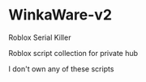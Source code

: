# WinkaWare-v2
Roblox Serial Killer

Roblox script collection for private hub

I don't own any of these scripts
